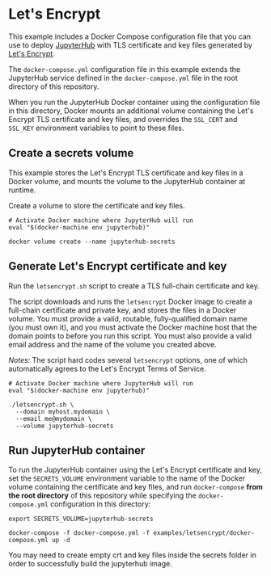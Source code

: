 # Let's Encrypt

This example includes a Docker Compose configuration file that you can
use to deploy [JupyterHub](https://github.com/jupyter/jupyterhub) with
TLS certificate and key files generated by [Let's Encrypt](https://letsencrypt.org).

The `docker-compose.yml` configuration file in this example extends the
JupyterHub service defined in the `docker-compose.yml` file in the root
directory of this repository.  

When you run the JupyterHub Docker container using the configuration
file in this directory, Docker mounts an additional volume containing
the Let's Encrypt TLS certificate and key files, and overrides the
`SSL_CERT` and `SSL_KEY` environment variables to point to these files.

## Create a secrets volume

This example stores the Let's Encrypt TLS certificate and key files in
a Docker volume, and mounts the volume to the JupyterHub container at
runtime.  

Create a volume to store the certificate and key files.

```
# Activate Docker machine where JupyterHub will run
eval "$(docker-machine env jupyterhub)"

docker volume create --name jupyterhub-secrets
```

## Generate Let's Encrypt certificate and key

Run the `letsencrypt.sh` script to create a TLS full-chain certificate
and key.  

The script downloads and runs the `letsencrypt` Docker image to create a
full-chain certificate and private key, and stores the files in a Docker
volume.  You must provide a valid, routable, fully-qualified domain name (you
must own it), and you must activate the Docker machine host that the domain
points to before you run this script.  You must also provide a valid email
address and the name of the volume you created above.

_Notes:_ The script hard codes several `letsencrypt` options, one of which
automatically agrees to the Let's Encrypt Terms of Service.

```
# Activate Docker machine where JupyterHub will run
eval "$(docker-machine env jupyterhub)"

./letsencrypt.sh \
  --domain myhost.mydomain \
  --email me@mydomain \
  --volume jupyterhub-secrets
```

## Run JupyterHub container

To run the JupyterHub container using the Let's Encrypt certificate and key,
set the `SECRETS_VOLUME` environment variable to the name of the Docker volume
containing the certificate and key files, and run `docker-compose` **from the
root directory** of this repository while specifying the `docker-compose.yml`
configuration in this directory:

```
export SECRETS_VOLUME=jupyterhub-secrets

docker-compose -f docker-compose.yml -f examples/letsencrypt/docker-compose.yml up -d
```

You may need to create empty crt and key files inside the secrets folder in order to successfully build the jupyterhub image.
